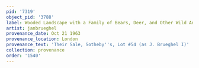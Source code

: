 ```yaml
---
pid: '7319'
object_pid: '3788'
label: Wooded Landscape with a Family of Bears, Deer, and Other Wild Animals
artist: janbrueghel
provenance_date: Oct 21 1963
provenance_location: London
provenance_text: 'Their Sale, Sotheby''s, Lot #54 (as J. Brueghel I)'
collection: provenance
order: '1540'
---
```

